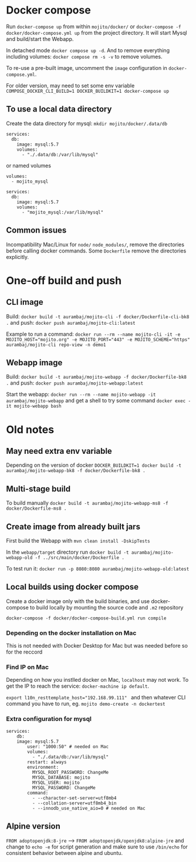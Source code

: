 # Docker compose

Run `docker-compose up` from within `mojito/docker/` or `docker-compose -f docker/docker-compose.yml up` from the 
project directory. It will start Mysql and build/start the Webapp.

In detached mode `docker compose up -d`. And to remove everything including volumes: `docker compose rm -s -v` to remove volumes.

To re-use a pre-built image, uncomment the `image` configuration in `docker-compose.yml`.

For older version, may need to set some env variable `COMPOSE_DOCKER_CLI_BUILD=1 DOCKER_BUILDKIT=1 docker-compose up`

## To use a local data directory

Create the data directory for mysql: `mkdir mojito/docker/.data/db`

```
services:
  db:
    image: mysql:5.7
    volumes:
      - "./.data/db:/var/lib/mysql"
```

or named volumes

```
volumes:
  - mojito_mysql
    
services:
  db:
    image: mysql:5.7
    volumes:
      - "mojito_mysql:/var/lib/mysql"
```

## Common issues

Incompatibility Mac/Linux for `node/` `node_modules/`, remove the directories before calling docker commands. Some
`Dockerfile` remove the directories explicitly.

# One-off build and push 

## CLI image

Build: `docker build -t aurambaj/mojito-cli -f docker/Dockerfile-cli-bk8 .` and push: `docker push aurambaj/mojito-cli:latest`

Example to run a command: 
`docker run --rm --name mojito-cli -it -e MOJITO_HOST="mojito.org" -e MOJITO_PORT="443" -e MOJITO_SCHEME="https" aurambaj/mojito-cli repo-view -n demo1`

## Webapp image

Build: `docker build -t aurambaj/mojito-webapp -f docker/Dockerfile-bk8 .` and push: `docker push aurambaj/mojito-webapp:latest`

Start the webapp: `docker run --rm --name mojito-webapp -it aurambaj/mojito-webapp` and
get a shell to try some command `docker exec -it mojito-webapp bash`

# Old notes

## May need extra env variable

Depending on the version of docker
`DOCKER_BUILDKIT=1 docker build -t aurambaj/mojito-webapp-bk8 -f docker/Dockerfile-bk8 .`

## Multi-stage build

To build manually `docker build -t aurambaj/mojito-webapp-ms8 -f docker/Dockerfile-ms8 .`

## Create image from already built jars

First build the Webapp with `mvn clean install -DskipTests`

In the `webapp/target` directory run `docker build -t aurambaj/mojito-webapp-old -f ../src/main/docker/Dockerfile .`

To test run it: `docker run -p 8080:8080 aurambaj/mojito-webapp-old:latest`

## Local builds using docker compose

Create a docker image only with the build binaries, and use docker-compose to build locally by mounting the source code
and `.m2` repository

`docker-compose -f docker/docker-compose-build.yml run compile`

### Depending on the docker installation on Mac

This is not needed with Docker Desktop for Mac but was needed before so for the reccord

### Find IP on Mac

Depending on how you instlled docker on Mac, `localhost` may not work. To get the IP to reach the service: `docker-machine ip default`.

`export l10n_resttemplate_host="192.168.99.111" ` and then whatever CLI command you have to run, eg.
`mojito demo-create -n dockertest`

### Extra configuration for mysql

```
services:
    db:
    image: mysql:5.7
        user: "1000:50" # needed on Mac
        volumes:
          - "./.data/db:/var/lib/mysql"
        restart: always
        environment:
          MYSQL_ROOT_PASSWORD: ChangeMe
          MYSQL_DATABASE: mojito
          MYSQL_USER: mojito
          MYSQL_PASSWORD: ChangeMe
        command:
          - --character-set-server=utf8mb4
          - --collation-server=utf8mb4_bin
          - --innodb_use_native_aio=0 # needed on Mac
```

## Alpine version 

`FROM adoptopenjdk:8-jre` --> `FROM adoptopenjdk/openjdk8:alpine-jre` and change to `echo -e` for script generation
and make sure to use `/bin/echo` for consistent behavior between alpine and ubuntu.